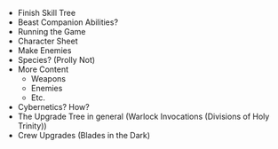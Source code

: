 - Finish Skill Tree
- Beast Companion Abilities?
- Running the Game
- Character Sheet
- Make Enemies
- Species? (Prolly Not)
- More Content
	- Weapons
	- Enemies
	- Etc.
- Cybernetics? How? 
- The Upgrade Tree in general (Warlock Invocations (Divisions of Holy Trinity))
- Crew Upgrades (Blades in the Dark)
